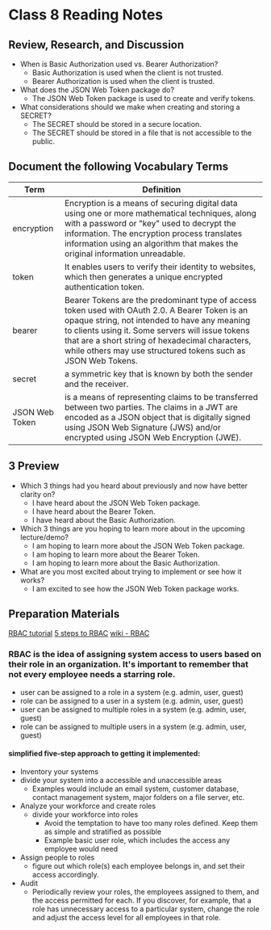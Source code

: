 # Class 8 Reading Notes

## Review, Research, and Discussion

- When is Basic Authorization used vs. Bearer Authorization?
  - Basic Authorization is used when the client is not trusted.
  - Bearer Authorization is used when the client is trusted.
- What does the JSON Web Token package do?
  - The JSON Web Token package is used to create and verify tokens.
- What considerations should we make when creating and storing a SECRET?
  - The SECRET should be stored in a secure location.
  - The SECRET should be stored in a file that is not accessible to the public.

## Document the following Vocabulary Terms

| Term           | Definition                                                                                                                                                                                                                                                                                                              |
| -------------- | ----------------------------------------------------------------------------------------------------------------------------------------------------------------------------------------------------------------------------------------------------------------------------------------------------------------------- |
| encryption     | Encryption is a means of securing digital data using one or more mathematical techniques, along with a password or "key" used to decrypt the information. The encryption process translates information using an algorithm that makes the original information unreadable.                                              |
| token          | It enables users to verify their identity to websites, which then generates a unique encrypted authentication token.                                                                                                                                                                                                    |
| bearer         | Bearer Tokens are the predominant type of access token used with OAuth 2.0. A Bearer Token is an opaque string, not intended to have any meaning to clients using it. Some servers will issue tokens that are a short string of hexadecimal characters, while others may use structured tokens such as JSON Web Tokens. |
| secret         | a symmetric key that is known by both the sender and the receiver.                                                                                                                                                                                                                                                      |
| JSON Web Token | is a means of representing claims to be transferred between two parties. The claims in a JWT are encoded as a JSON object that is digitally signed using JSON Web Signature (JWS) and/or encrypted using JSON Web Encryption (JWE).                                                                                     |

## 3 Preview

- Which 3 things had you heard about previously and now have better clarity on?
  - I have heard about the JSON Web Token package.
  - I have heard about the Bearer Token.
  - I have heard about the Basic Authorization.
- Which 3 things are you hoping to learn more about in the upcoming lecture/demo?
  - I am hoping to learn more about the JSON Web Token package.
  - I am hoping to learn more about the Bearer Token.
  - I am hoping to learn more about the Basic Authorization.
- What are you most excited about trying to implement or see how it works?
  - I am excited to see how the JSON Web Token package works.

## Preparation Materials

[RBAC tutorial](https://www.youtube.com/watch?v=C4NP8Eon3cA)
[5 steps to RBAC](https://www.csoonline.com/article/3060780/5-steps-to-simple-role-based-access-control.html)
[wiki - RBAC](https://en.wikipedia.org/wiki/Role-based_access_control)

### RBAC is the idea of assigning system access to users based on their role in an organization. It's important to remember that not every employee needs a starring role.

- user can be assigned to a role in a system (e.g. admin, user, guest)
- role can be assigned to a user in a system (e.g. admin, user, guest)
- user can be assigned to multiple roles in a system (e.g. admin, user, guest)
- role can be assigned to multiple users in a system (e.g. admin, user, guest)

#### simplified five-step approach to getting it implemented:

- Inventory your systems
- divide your system into a accessible and unaccessible areas
  - Examples would include an email system, customer database, contact management system, major folders on a file server, etc.
- Analyze your workforce and create roles
  - divide your workforce into roles
    - Avoid the temptation to have too many roles defined. Keep them as simple and stratified as possible
    - Example basic user role, which includes the access any employee would need
- Assign people to roles
  - figure out which role(s) each employee belongs in, and set their access accordingly.
- Audit
  - Periodically review your roles, the employees assigned to them, and the access permitted for each. If you discover, for example, that a role has unnecessary access to a particular system, change the role and adjust the access level for all employees in that role.
